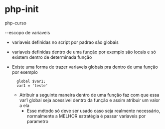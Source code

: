 # php-init
php-curso

--escopo de variaveis

- variaveis definidas no script por padrao são globais
- variaveis definidas dentro de uma função por exemplo são locais e só existem dentro de determinada função
- Existe uma forma de trazer variaveis globais pra dentro de uma função por exemplo
  ```
    global $var1;
    var1 = 'teste'
  ```

  - Atribuir a seguinte maneira dentro de uma função faz com que essa var1 global seja acessivel dentro da função e assim atribuir um valor a ela
      - Esse método só deve ser usado caso seja realmente necessário, normalmente a MELHOR estratégia é passar variaveis por parametro

